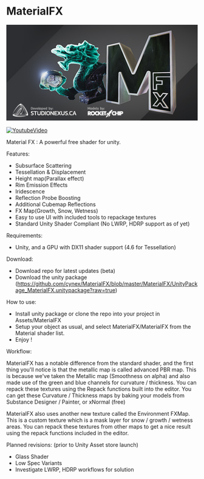 # MaterialFX
![splash image](https://github.com/cynex/MaterialFX/blob/master/MaterialFX/Resources/MaterialFX_Splash.jpg?raw=true)

[![YoutubeVideo](https://img.youtube.com/vi/ZZKjNVfgPjM/0.jpg)](https://www.youtube.com/watch?v=ZZKjNVfgPjM)

Material FX : A powerful free shader for unity.

Features:

- Subsurface Scattering
- Tessellation & Displacement
- Height map(Parallax effect)
- Rim Emission Effects
- Iridescence
- Reflection Probe Boosting
- Additional Cubemap Reflections
- FX Map(Growth, Snow, Wetness)
- Easy to use UI with included tools to repackage textures
- Standard Unity Shader Compliant (No LWRP, HDRP support as of yet)

Requirements:

- Unity, and a GPU with DX11 shader support (4.6 for Tessellation)

Download:

- Download repo for latest updates (beta)
- Download the unity package (https://github.com/cynex/MaterialFX/blob/master/MaterialFX/UnityPackage_MaterialFX.unitypackage?raw=true)

How to use:

- Install unity package or clone the repo into your project in Assets/MaterialFX
- Setup your object as usual, and select MaterialFX/MaterialFX from the Material shader list.
- Enjoy !

Workflow:

MaterialFX has a notable difference from the standard shader, and the first thing you'll notice is that the metallic map is called advanced PBR map. This is because we've taken the Metallic map (Smoothness on alpha) and also made use of the green and blue channels for curvature / thickness. You can repack these textures using the Repack functions built into the editor. You can get these Curvature / Thickness maps by baking your models from Substance Designer / Painter, or xNormal (free)

MaterialFX also uses another new texture called the Environment FXMap. This is a custom texture which is a mask layer for snow / growth / wetness areas. You can repack these textures from other maps to get a nice result using the repack functions included in the editor.


Planned revisions: (prior to Unity Asset store launch)
- Glass Shader
- Low Spec Variants
- Investigate LWRP, HDRP workflows for solution

